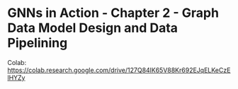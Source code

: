 # GNNs in Action -  Chapter 2 - Graph Data Model Design and Data Pipelining

Colab: https://colab.research.google.com/drive/127Q84lK65V88Kr692EJqELKeCzElHYZy 
